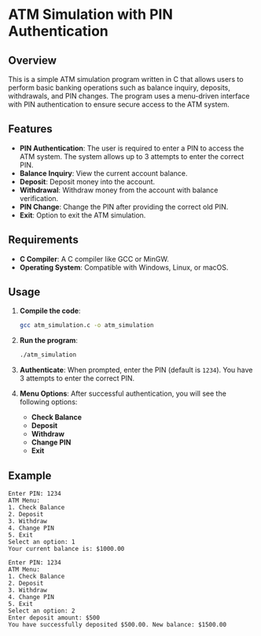 # ATM Simulation with PIN Authentication

## Overview
This is a simple ATM simulation program written in C that allows users to perform basic banking operations such as balance inquiry, deposits, withdrawals, and PIN changes. The program uses a menu-driven interface with PIN authentication to ensure secure access to the ATM system.

## Features
- **PIN Authentication**: The user is required to enter a PIN to access the ATM system. The system allows up to 3 attempts to enter the correct PIN.
- **Balance Inquiry**: View the current account balance.
- **Deposit**: Deposit money into the account.
- **Withdrawal**: Withdraw money from the account with balance verification.
- **PIN Change**: Change the PIN after providing the correct old PIN.
- **Exit**: Option to exit the ATM simulation.

## Requirements
- **C Compiler**: A C compiler like GCC or MinGW.
- **Operating System**: Compatible with Windows, Linux, or macOS.

## Usage
1. **Compile the code**:
    ```bash
    gcc atm_simulation.c -o atm_simulation
    ```

2. **Run the program**:
    ```bash
    ./atm_simulation
    ```

3. **Authenticate**: When prompted, enter the PIN (default is `1234`). You have 3 attempts to enter the correct PIN.
4. **Menu Options**: After successful authentication, you will see the following options:
   - **Check Balance**
   - **Deposit**
   - **Withdraw**
   - **Change PIN**
   - **Exit**

## Example

```plaintext
Enter PIN: 1234
ATM Menu:
1. Check Balance
2. Deposit
3. Withdraw
4. Change PIN
5. Exit
Select an option: 1
Your current balance is: $1000.00

Enter PIN: 1234
ATM Menu:
1. Check Balance
2. Deposit
3. Withdraw
4. Change PIN
5. Exit
Select an option: 2
Enter deposit amount: $500
You have successfully deposited $500.00. New balance: $1500.00
